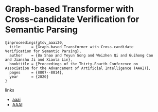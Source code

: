 # Graph-based Transformer with Cross-candidate Verification for Semantic Parsing

```
@inproceedings{gtcv_aaai20,
  title     = {Graph-based Transformer with Cross-candidate Verification for Semantic Parsing},
  author    = {Bo Shao and Yeyun Gong and Weizhen Qi and Guihong Cao and Jianshu Ji and Xiaola Lin},
  booktitle = {Proceedings of the Thirty-Fourth Conference on Association for the Advancement of Artificial Intelligence (AAAI)},
  pages	    = {8807--8814},
  year      = {2020}
}
```

links
- [aaai](https://aaai.org/Papers/AAAI/2020GB/AAAI-ShaoB.3184.pdf)
- [AAAI](https://aaai.org/ojs/index.php/AAAI/article/view/6408)
